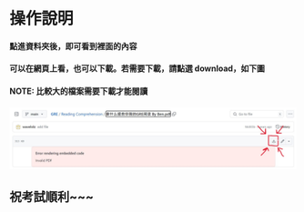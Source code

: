 # 操作說明

#### 點進資料夾後，即可看到裡面的內容
#### 可以在網頁上看，也可以下載。若需要下載，請點選 download，如下圖
#### NOTE: 比較大的檔案需要下載才能閱讀

![image](https://github.com/wavelolz/GRE/blob/main/picture/messageImage_1719988127697.jpg)

## 祝考試順利~~~

